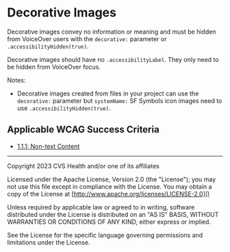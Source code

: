 # Decorative Images
Decorative images convey no information or meaning and must be hidden from VoiceOver users with the `decorative:` parameter or `.accessibilityHidden(true)`.

Decorative images should have no `.accessibilityLabel`. They only need to be hidden from VoiceOver focus. 

Notes:

* Decorative images created from files in your project can use the `decorative:` parameter but `systemName:` SF Symbols icon images need to use `.accessibilityHidden(true)`.

## Applicable WCAG Success Criteria
- [1.1.1: Non-text Content](https://www.w3.org/WAI/WCAG22/Understanding/non-text-content)

----

Copyright 2023 CVS Health and/or one of its affiliates

Licensed under the Apache License, Version 2.0 (the "License");
you may not use this file except in compliance with the License.
You may obtain a copy of the License at
[http://www.apache.org/licenses/LICENSE-2.0]()

Unless required by applicable law or agreed to in writing, software
distributed under the License is distributed on an "AS IS" BASIS,
WITHOUT WARRANTIES OR CONDITIONS OF ANY KIND, either express or implied.

See the License for the specific language governing permissions and
limitations under the License.
